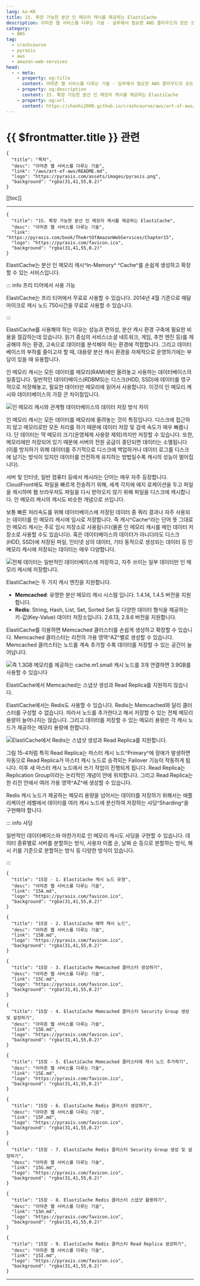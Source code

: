 ```yaml
---
lang: ko-KR
title: 15. 확장 가능한 분산 인 메모리 캐시를 제공하는 ElastiCache
description: 아마존 웹 서비스를 다루는 기술 - 실무에서 필요한 AWS 클라우드의 모든 것! > 15. 확장 가능한 분산 인 메모리 캐시를 제공하는 ElastiCache
category:
  - AWS
tag: 
  - crashcourse
  - pyrasis
  - aws 
  - amazon-web-services
head:
  - - meta:
    - property: og:title
      content: 아마존 웹 서비스를 다루는 기술 - 실무에서 필요한 AWS 클라우드의 모든 것! > 15. 확장 가능한 분산 인 메모리 캐시를 제공하는 ElastiCache
    - property: og:description
      content: 15. 확장 가능한 분산 인 메모리 캐시를 제공하는 ElastiCache
    - property: og:url
      content: https://chanhi2000.github.io/crashcourse/aws/art-of-aws/15.html
---
```


# {{ $frontmatter.title }} 관련

```component VPCard
{
  "title": "목차",
  "desc": "아마존 웹 서비스를 다루는 기술",
  "link": "/aws/art-of-aws/README.md",
  "logo": "https://pyrasis.com/assets/images/pyrasis.png",
  "background": "rgba(31,41,55,0.2)"
}
```

[[toc]]

---

```component VPCard
{
  "title": "15. 확장 가능한 분산 인 메모리 캐시를 제공하는 ElastiCache",
  "desc": "아마존 웹 서비스를 다루는 기술",
  "link": "https://pyrasis.com/book/TheArtOfAmazonWebServices/Chapter15",
  "logo": "https://pyrasis.com/favicon.ico",
  "background": "rgba(31,41,55,0.2)"
}
```

ElastiCache는 분산 인 메모리 캐시^In-Memory^ ^Cache^를 손쉽게 생성하고 확장할 수 있는 서비스입니다.

::: info 프리 티어에서 사용 가능

ElastiCache는 프리 티어에서 무료로 사용할 수 있습니다. 2014년 4월 기준으로 매달 마이크로 캐시 노드 750시간을 무료로 사용할 수 있습니다.

:::

ElastiCache를 사용해야 하는 이유는 성능과 편의성, 분산 캐시 환경 구축에 필요한 비용을 절감하는데 있습니다. 읽기 중심의 서비스(소셜 네트워크, 게임, 추천 엔진 등)를 제공해야 하는 환경, 고속으로 데이터를 분석해야 하는 환경에 적합합니다. 그리고 데이터베이스의 부하를 줄이고자 할 때, 대용량 분산 캐시 환경을 자체적으로 운영하기에는 부담이 있을 때 유용합니다.

인 메모리 캐시는 모든 데이터를 메모리(RAM)에만 올려놓고 사용하는 데이터베이스의 일종입니다. 일반적인 데이터베이스(RDBMS)는 디스크(HDD, SSD)에 데이터를 영구적으로 저장해놓고, 필요한 데이터만 메모리에 읽어서 사용합니다. 이것이 인 메모리 캐시와 데이터베이스의 가장 큰 차이점입니다.

![인 메모리 캐시와 관계형 데이터베이스의 데이터 저장 방식 차이](https://pyrasis.com/assets/images/TheArtOfAmazonWebServicesChapter15/1.png)

인 메모리 캐시는 모든 데이터를 메모리에 올려놓는 것이 특징입니다. 디스크에 접근하지 않고 메모리로만 모든 처리를 하기 때문에 데이터 저장 및 검색 속도가 매우 빠릅니다. 단 데이터는 딱 메모리 크기(운영체제 사용량 제외)까지만 저장할 수 있습니다. 또한, 메모리에만 저장되어 있기 때문에 서버의 전원 공급이 중단되면 데이터는 소멸됩니다(이를 방지하기 위해 데이터를 주기적으로 디스크에 백업하거나 데이터 로그를 디스크에 남기는 방식이 있지만 데이터를 안전하게 유지하는 방법일수록 캐시의 성능이 떨어집니다).

서버 및 인터넷, 일반 컴퓨터 등에서 캐시라는 단어는 매우 자주 등장합니다. CloudFront에도 파일을 빠르게 전송하기 위해, 세계 각지에 에지 로케이션을 두고 파일을 캐시하며 웹 브라우저도 파일을 다시 받아오지 않기 위해 파일을 디스크에 캐시합니다. 인 메모리 캐시의 캐시도 비슷한 개념으로 쓰입니다.

보통 빠른 처리속도를 위해 데이터베이스에 저장된 데이터 중 쿼리 결과나 자주 사용되는 데이터를 인 메모리 캐시에 임시로 저장합니다. 즉 캐시^Cache^라는 단어 뜻 그대로 인 메모리 캐시는 주로 임시 저장소로 사용됩니다(물론 인 메모리 캐시를 메인 데이터 저장소로 사용할 수도 있습니다). 혹은 데이터베이스의 데이터가 아니더라도 디스크(HDD, SSD)에 저장된 파일, 인터넷 상의 데이터, 기타 동적으로 생성되는 데이터 등 인 메모리 캐시에 저장되는 데이터는 매우 다양합니다.

![전체 데이터는 일반적인 데이터베이스에 저장하고, 자주 쓰이는 일부 데이터만 인 메모리 캐시에 저장합니다.](https://pyrasis.com/assets/images/TheArtOfAmazonWebServicesChapter15/2.png)

ElastiCache는 두 가지 캐시 엔진을 지원합니다.

- **Memcached**: 유명한 분산 메모리 캐시 시스템 입니다. 1.4.14, 1.4.5 버전을 지원합니다.
- <FontIcon icon="iconfont icon-redis"/>**Redis**: String, Hash, List, Set, Sorted Set 등 다양한 데이터 형식을 제공하는 키-값(Key-Value) 데이터 저장소입니다. 2.6.13, 2.8.6 버전을 지원합니다.

ElastiCache를 이용하면 Memcached 클러스터를 손쉽게 생성하고 확장할 수 있습니다. Memcached 클러스터는 리전의 가용 영역^AZ^별로 생성할 수 있습니다. Memcached 클러스터는 노드를 계속 추가할 수록 데이터를 저장할 수 있는 공간이 늘어납니다.

![즉 1.3GB 메모리를 제공하는 `cache.m1.small` 캐시 노드를 3개 연결하면 3.9GB를 사용할 수 있습니다](https://pyrasis.com/assets/images/TheArtOfAmazonWebServicesChapter15/3.png)

ElastiCache에서 Memcached는 스냅샷 생성과 Read Replica를 지원하지 않습니다.

ElastiCache에서는 <FontIcon icon="iconfont icon-redis"/>Redis도 사용할 수 있습니다. <FontIcon icon="iconfont icon-redis"/>Redis는 Memcached와 달리 클러스터를 구성할 수 없습니다. 따라서 노드를 추가한다고 해서 저장할 수 있는 전체 메모리 용량이 늘어나지는 않습니다. 그리고 데이터를 저장할 수 있는 메모리 용량은 각 캐시 노드가 제공하는 메모리 용량에 한합니다.

![ElastiCache에서 <FontIcon icon="iconfont icon-redis"/>Redis는 스냅샷 생성과 Read Replica를 지원합니다.](https://pyrasis.com/assets/images/TheArtOfAmazonWebServicesChapter15/4.png)

그림 15-4처럼  특히 Read Replica는 마스터 캐시 노드^Primary^에 장애가 발생하면 자동으로 Read Replica가 마스터 캐시 노드로 승격되는 Failover 기능이 작동하게 됩니다. 이후 새 마스터 캐시 노드에서 쓰기 작업이 진행되게 됩니다. Read Replica는 Replication Group이라는 논리적인 개념이 안에 위치합니다. 그리고 Read Replica는 한 리전 안에서 여러 가용 영역^AZ^에 생성할 수 있습니다.

<FontIcon icon="iconfont icon-redis"/>Redis 캐시 노드가 제공하는 메모리 용량을 넘어서는 데이터를 저장하기 위해서는 애플리케이션 레벨에서 데이터를 여러 캐시 노드에 분산하여 저장하는 샤딩^Sharding^을 구현해야 합니다.

::: info 샤딩

일반적인 데이터베이스와 마찬가지로 인 메모리 캐시도 샤딩을 구현할 수 있습니다. 데이터 종류별로 서버를 분할하는 방식, 사용자 이름 순, 날짜 순 등으로 분할하는 방식, 해시 키를 기준으로 분할하는 방식 등 다양한 방식이 있습니다.

:::

```component VPCard
{
  "title": "15장 - 1. ElastiCache 캐시 노드 유형",
  "desc": "아마존 웹 서비스를 다루는 기술",
  "link": "15A.md",
  "logo": "https://pyrasis.com/favicon.ico",
  "background": "rgba(31,41,55,0.2)"
}
```

```component VPCard
{
  "title": "15장 - 2. ElastiCache 예약 캐시 노드",
  "desc": "아마존 웹 서비스를 다루는 기술",
  "link": "15B.md",
  "logo": "https://pyrasis.com/favicon.ico",
  "background": "rgba(31,41,55,0.2)"
}
```

```component VPCard
{
  "title": "15장 - 3. ElastiCache Memcached 클러스터 생성하기",
  "desc": "아마존 웹 서비스를 다루는 기술",
  "link": "15C.md",
  "logo": "https://pyrasis.com/favicon.ico",
  "background": "rgba(31,41,55,0.2)"
}
```

```component VPCard
{
  "title": "15장 - 4. ElastiCache Memcached 클러스터 Security Group 생성 및 설정하기",
  "desc": "아마존 웹 서비스를 다루는 기술",
  "link": "15D.md",
  "logo": "https://pyrasis.com/favicon.ico",
  "background": "rgba(31,41,55,0.2)"
}
```

```component VPCard
{
  "title": "15장 - 5. ElastiCache Memcached 클러스터에 캐시 노드 추가하기",
  "desc": "아마존 웹 서비스를 다루는 기술",
  "link": "15E.md",
  "logo": "https://pyrasis.com/favicon.ico",
  "background": "rgba(31,41,55,0.2)"
}
```

```component VPCard
{
  "title": "15장 - 6. ElastiCache Redis 클러스터 생성하기",
  "desc": "아마존 웹 서비스를 다루는 기술",
  "link": "15F.md",
  "logo": "https://pyrasis.com/favicon.ico",
  "background": "rgba(31,41,55,0.2)"
}
```

```component VPCard
{
  "title": "15장 - 7. ElastiCache Redis 클러스터 Security Group 생성 및 설정하기",
  "desc": "아마존 웹 서비스를 다루는 기술",
  "link": "15G.md",
  "logo": "https://pyrasis.com/favicon.ico",
  "background": "rgba(31,41,55,0.2)"
}
```

```component VPCard
{
  "title": "15장 - 8. ElastiCache Redis 클러스터 스냅샷 활용하기",
  "desc": "아마존 웹 서비스를 다루는 기술",
  "link": "15H.md",
  "logo": "https://pyrasis.com/favicon.ico",
  "background": "rgba(31,41,55,0.2)"
}
```

```component VPCard
{
  "title": "15장 - 9. ElastiCache Redis 클러스터 Read Replica 생성하기",
  "desc": "아마존 웹 서비스를 다루는 기술",
  "link": "15I.md",
  "logo": "https://pyrasis.com/favicon.ico",
  "background": "rgba(31,41,55,0.2)"
}
```

---

<TagLinks />